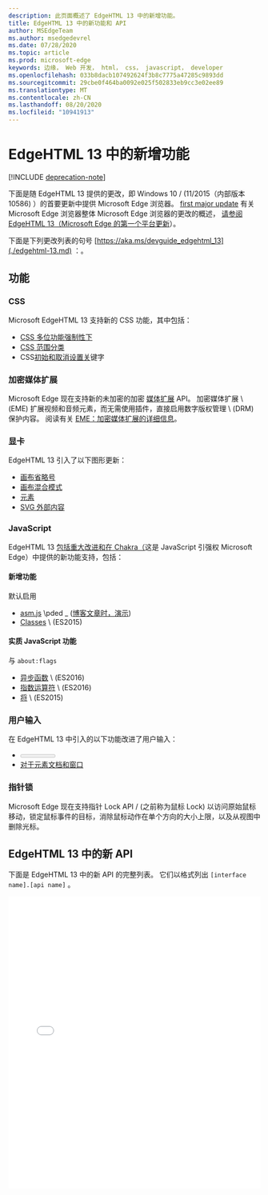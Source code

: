 ```yaml
---
description: 此页面概述了 EdgeHTML 13 中的新增功能。
title: EdgeHTML 13 中的新功能和 API
author: MSEdgeTeam
ms.author: msedgedevrel
ms.date: 07/28/2020
ms.topic: article
ms.prod: microsoft-edge
keywords: 边缘， Web 开发， html， css， javascript， developer
ms.openlocfilehash: 033b8dacb107492624f3b8c7775a47285c9893dd
ms.sourcegitcommit: 29cbe0f464ba0092e025f502833eb9cc3e02ee89
ms.translationtype: MT
ms.contentlocale: zh-CN
ms.lasthandoff: 08/20/2020
ms.locfileid: "10941913"
---
```

# EdgeHTML 13 中的新增功能  

[!INCLUDE [deprecation-note](../../includes/legacy-edge-note.md)]  

下面是随 EdgeHTML 13 提供的更改，即 Windows 10 / (11/2015（内部版本 10586\) ）的首要更新中提供 Microsoft Edge 浏览器。 [first major update](https://blogs.windows.com/windowsexperience/2015/11/12)  有关 Microsoft Edge 浏览器整体 Microsoft Edge 浏览器的更改的概述， [请参阅 EdgeHTML 13（Microsoft Edge 的第一个平台更新](https://blogs.windows.com/msedgedev/2015/11/16)）。  

下面是下列更改列表的句号  [https://aka.ms/devguide_edgehtml_13](./edgehtml-13.md) ：。  

## 功能  

### CSS  

Microsoft EdgeHTML 13 支持新的 CSS 功能，其中包括：  

*   [CSS 多位功能强制性下](https://developer.microsoft.com/microsoft-edge/platform/status/cssmutabilitypseudoclasses)  
*   [CSS 范围分类](https://developer.microsoft.com/microsoft-edge/platform/status/cssrangepseudoclasses)  
*   CSS[初始和](https://developer.microsoft.com/microsoft-edge/platform/status/cssinitialvalue)[取消设置关](https://developer.microsoft.com/microsoft-edge/platform/status/cssunsetvalue)键字  

### 加密媒体扩展  

Microsoft Edge 现在支持新的未加密的加密 [媒体扩展](https://w3.org/TR/encrypted-media) API。  加密媒体扩展 \ (EME\) 扩展视频和音频元素，而无需使用插件，直接启用数字版权管理 \ (DRM\) 保护内容。 阅读有关  [EME：加密媒体扩展的详细信息](https://developer.mozilla.org/docs/Web/API/Encrypted_Media_Extensions_API)。  

### 显卡  

EdgeHTML 13 引入了以下图形更新：  

*   [画布省略号](https://developer.microsoft.com/microsoft-edge/platform/status/canvas2dellipse)  
*   [画布混合模式](https://developer.microsoft.com/microsoft-edge/platform/status/compositingandblendingincanvas2d)  
*   [<picture> 元素](https://developer.microsoft.com/microsoft-edge/platform/status/pictureelement)  
*   [SVG 外部内容](https://developer.microsoft.com/microsoft-edge/platform/status/svgexternalcontent)  

### JavaScript  

EdgeHTML 13 [包括重大改进和在 Chakra（](https://blogs.windows.com/msedgedev/2015/09/30)这是 JavaScript 引强权 Microsoft Edge）中提供的新功能支持，包括：  

#### 新增功能  

默认启用  

*   [asm.js](https://developer.microsoft.com/microsoft-edge/platform/status/asmjs/?q=asm.js) \pded _ ([博客文章时，](https://blogs.windows.com/msedgedev/2015/11/10)[演示](https://dev.windows.com/microsoft-edge/testdrive/demos/chess)\)   
*   [Classes](https://developer.microsoft.com/microsoft-edge/platform/status/asmjs/?q=classes) \ (ES2015\)   

#### 实质 JavaScript 功能  

与 `about:flags`  

*   [异步函数](https://developer.microsoft.com/microsoft-edge/platform/status/asyncfunctions/?q=async%20functions) \ (ES2016\)   
*   [指数运算符](https://developer.microsoft.com/microsoft-edge/platform/status/exponentiationoperatores2016/?q=exponentiation%20operator) \ (ES2016\)   
*   [将](https://developer.microsoft.com/microsoft-edge/platform/status/destructuringES2015/?q=destructuring) \ (ES2015\)   

### 用户输入  

在 EdgeHTML 13 中引入的以下功能改进了用户输入：  

*   [<meter> 元素](https://developer.microsoft.com/microsoft-edge/platform/status/meterelement)  
*   [对于元素文档和窗口](https://developer.microsoft.com/microsoft-edge/platform/status/oninvalideventhandler)  

### 指针锁  

Microsoft Edge 现在支持指针 Lock API / (之前称为鼠标 Lock\) 以访问原始鼠标移动，锁定鼠标事件的目标，消除鼠标动作在单个方向的大小上限，以及从视图中删除光标。  

## EdgeHTML 13 中的新 API  

下面是 EdgeHTML 13 中的新 API 的完整列表。  它们以格式列出 `[interface name].[api name]` 。  

<iframe height='584' scrolling='no' title='EdgeHTML 13 中的新 API' src='//codepen.io/MicrosoftEdgeDocumentation/embed/vmzxEY/?height=584&theme-id=23761&default-tab=result&embed-version=2' frameborder='no' allowtransparency='true' allowfullscreen='true' style='width:  100%;'>在 <a href='https://codepen.io/MicrosoftEdgeDocumentation/pen/vmzxEY/'> CodePen 上查看 Microsoft Edge 的 </a> Microsoft Edge (@MicrosoftEdgeDocumentation) 中的笔 <a href='http://codepen.io/MicrosoftEdgeDocumentation'> 新 </a> <a href='http://codepen.io'> </a> API。</iframe>  
